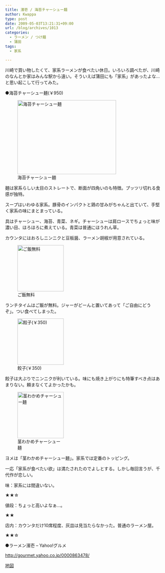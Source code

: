 ```yaml
---
title: 濱壱 / 海苔チャーシュー麺
author: Kwappa
type: post
date: 2009-05-03T13:21:31+09:00
url: /blog/archives/1013
categories:
  - ラーメン / つけ麺
  - 蒲田
tags:
  - 家系

---
```

川崎で買い物したくて、家系ラーメンが食べたい休日。いろいろ調べたが、川崎のなんとか家はみんな駅から遠い。そういえば蒲田にも「家系」があったよな…と思い起こして行ってみた。
  
●海苔チャーシュー麺(￥950)
  
<figure id="attachment_1014" aria-describedby="caption-attachment-1014" style="width: 320px" class="wp-caption aligncenter"><img src="/blog/images/2009/05/09-05-03_13-21.jpg" alt="海苔チャーシュー麺" title="海苔チャーシュー麺" width="320" height="240" class="size-medium wp-image-1014" /><figcaption id="caption-attachment-1014" class="wp-caption-text">海苔チャーシュー麺</figcaption></figure>
  
麺は家系らしい太目のストレートで、断面が四角いのも特徴。プッツリ切れる食感が独特。
  
スープはいわゆる家系。豚骨のインパクトと鶏の甘みがちゃんと出ていて、手堅く家系の味にまとまっている。
  
具はチャーシュー、海苔、青菜、ネギ。チャーシューは肩ロースでちょっと味が濃い目、ほろほろに煮えている。青菜は普通にほうれん草。
  
カウンタにはおろしニンニクと豆板醤、ラーメン胡椒が用意されている。
  
<figure id="attachment_1015" aria-describedby="caption-attachment-1015" style="width: 150px" class="wp-caption alignleft"><img src="/blog/images/2009/05/09-05-03_13-23.jpg" alt="ご飯無料" title="ご飯無料" width="150" height="150" class="size-thumbnail wp-image-1015" /><figcaption id="caption-attachment-1015" class="wp-caption-text">ご飯無料</figcaption></figure>
  
ランチタイムはご飯が無料。ジャーがどーんと置いてあって「ご自由にどうぞ」。つい食べてしまった。<br style="clear:both;" />
  
<figure id="attachment_1016" aria-describedby="caption-attachment-1016" style="width: 150px" class="wp-caption alignleft"><img src="/blog/images/2009/05/09-05-03_13-22.jpg" alt="餃子(￥350)" title="餃子(￥350)" width="150" height="150" class="size-thumbnail wp-image-1016" /><figcaption id="caption-attachment-1016" class="wp-caption-text">餃子(￥350)</figcaption></figure>
  
餃子は大ぶりでニンニクが利いている。味にも焼き上がりにも特筆すべき点はあまりない。頼まなくてよかったかも。<br style="clear:both;" />
  
<figure id="attachment_1018" aria-describedby="caption-attachment-1018" style="width: 150px" class="wp-caption alignleft"><img src="/blog/images/2009/05/09-05-03_13-20.jpg" alt="茎わかめチャーシュー麺" title="茎わかめチャーシュー麺" width="150" height="150" class="size-thumbnail wp-image-1018" /><figcaption id="caption-attachment-1018" class="wp-caption-text">茎わかめチャーシュー麺</figcaption></figure>
  
ヨメは「茎わかめチャーシュー麺」。家系では定番のトッピング。<br style="clear:both;" />
  
一応「家系が食べたい欲」は満たされたのでよしとする。しかし毎回言うが、千代作が恋しい。
  
味：家系には間違いない。
  
★★☆
  
値段：ちょっと高いよなぁ…。
  
★★
  
店内：カウンタだけ10席程度、灰皿は見当たらなかった。普通のラーメン屋。
  
★★☆
  
●ラーメン濱壱 &#8211; Yahoo!グルメ
  
http://gourmet.yahoo.co.jp/0000863478/
  
<a href="http://maps.google.co.jp/maps?lr=lang_ja&#038;oe=utf-8&#038;rls=org.mozilla:ja:official&#038;client=firefox-a&#038;um=1&#038;ie=UTF-8&#038;q=%E8%92%B2%E7%94%B0%E3%80%80%E6%BF%B1%E5%A3%B1&#038;fb=1&#038;split=1&#038;gl=jp&#038;cid=0,0,13061754249152814507&#038;ei=CT0BSsb6DIuHkAXDiIWSDw&#038;sa=X&#038;oi=local_result&#038;ct=image&#038;resnum=1" target="_blank" rel="noopener noreferrer">地図</a>

